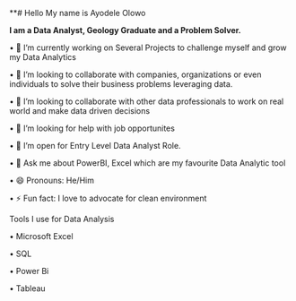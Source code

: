 **# Hello
My name is Ayodele Olowo

**I am a Data Analyst, Geology Graduate and a Problem Solver.**

•	🔭 I’m currently working on Several Projects to challenge myself and grow my Data Analytics

•	👯 I’m looking to collaborate with companies, organizations or even individuals to solve their business problems leveraging data.

• 👯 I’m looking to collaborate with other data professionals to work on real world and make data driven decisions

• 🤔 I’m looking for help with job opportunites

•	🤔 I’m open for Entry Level Data Analyst Role.

•	💬 Ask me about PowerBI, Excel which are my favourite Data Analytic tool

•	😄 Pronouns: He/Him

•	⚡ Fun fact: I love to advocate for clean environment

Tools I use for Data Analysis


•	Microsoft Excel

•	SQL

•	Power Bi

•	Tableau

